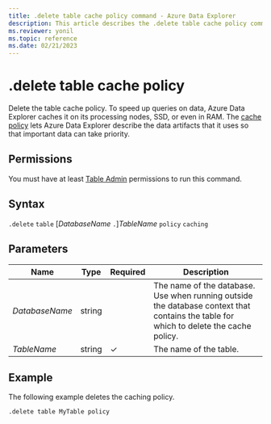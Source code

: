 ```yaml
---
title: .delete table cache policy command - Azure Data Explorer
description: This article describes the .delete table cache policy command in Azure Data Explorer.
ms.reviewer: yonil
ms.topic: reference
ms.date: 02/21/2023
---
```

# .delete table cache policy

Delete the table cache policy. To speed up queries on data, Azure Data Explorer caches it on its processing nodes, SSD, or even in RAM. The [cache policy](cachepolicy.md) lets Azure Data Explorer describe the data artifacts that it uses so that important data can take priority. 

## Permissions

You must have at least [Table Admin](access-control/role-based-access-control.md) permissions to run this command.

## Syntax

`.delete` `table` [*DatabaseName* `.`]*TableName* `policy` `caching`

## Parameters

|Name|Type|Required|Description|
|--|--|--|--|
|*DatabaseName*|string||The name of the database. Use when running outside the database context that contains the table for which to delete the cache policy.|
|*TableName*|string|&check;|The name of the table.|

## Example

The following example deletes the caching policy.

```kusto
.delete table MyTable policy 
```
